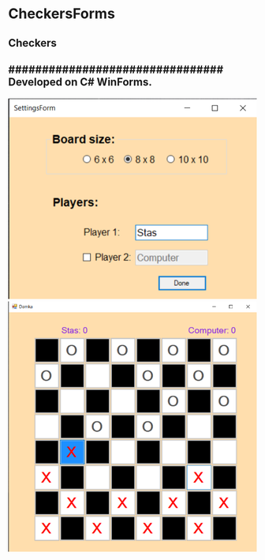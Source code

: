 # CheckersForms

<h2>Checkers<h2>
################################<br>
Developed on C# WinForms.<br>

![github-small](screenshots/settings.png)
![github-small](screenshots/game1.png)

